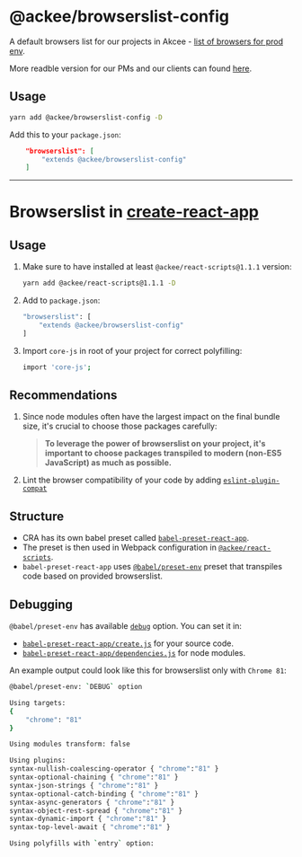 # @ackee/browserslist-config

A default browsers list for our projects in Akcee - [list of browsers for prod env](https://browsersl.ist/#q=%3E0.2%25%2C+not+dead%2C+not+ie+%3C%3D+11%2C+not+op_mini+all%2C+not+safari+%3C%3D+14%2C+not+ios+%3C%3D+14+and+supports+flexbox-gap).

More readble version for our PMs and our clients can found [here](https://docs.google.com/document/d/1_SzDspoB9c1RUIVnbx880qxsEfQ5VNKbE33atqXb7Es/edit?usp=sharing).

## Usage

```sh
yarn add @ackee/browserslist-config -D
```

Add this to your `package.json`:

```json
    "browserslist": [
        "extends @ackee/browserslist-config"
    ]
```

---

# Browserslist in [create-react-app](https://github.com/AckeeCZ/create-react-app)

## Usage

1. Make sure to have installed at least `@ackee/react-scripts@1.1.1` version:

    ```sh
    yarn add @ackee/react-scripts@1.1.1 -D
    ```

2. Add to `package.json`:

    ```sh
    "browserslist": [
        "extends @ackee/browserslist-config"
    ]
    ```

3. Import `core-js` in root of your project for correct polyfilling:
    ```sh
    import 'core-js';
    ```

## Recommendations

1. Since node modules often have the largest impact on the final bundle size, it's crucial to choose those packages carefully:

    > **To leverage the power of browserslist on your project, it's important to choose packages transpiled to modern (non-ES5 JavaScript) as much as possible.**

2. Lint the browser compatibility of your code by adding [`eslint-plugin-compat`](https://github.com/amilajack/eslint-plugin-compat)

## Structure

-   CRA has its own babel preset called [`babel-preset-react-app`](https://github.com/AckeeCZ/create-react-app/tree/master/packages/babel-preset-react-app).
-   The preset is then used in Webpack configuration in [`@ackee/react-scripts`](https://github.com/AckeeCZ/create-react-app/blob/master/packages/react-scripts/config/webpack.config.js).
-   `babel-preset-react-app` uses [`@babel/preset-env`](https://babeljs.io/docs/en/babel-preset-env) preset that transpiles code based on provided browserslist.

## Debugging

`@babel/preset-env` has available [`debug`](https://babeljs.io/docs/en/babel-preset-env#debug) option. You can set it in:

-   [`babel-preset-react-app/create.js`](https://github.com/AckeeCZ/create-react-app/blob/master/packages/babel-preset-react-app/create.js#L81) for your source code.
-   [`babel-preset-react-app/dependencies.js`](https://github.com/AckeeCZ/create-react-app/blob/master/packages/babel-preset-react-app/dependencies.js#L86) for node modules.

An example output could look like this for browserslist only with `Chrome 81`:

```sh
@babel/preset-env: `DEBUG` option

Using targets:
{
    "chrome": "81"
}

Using modules transform: false

Using plugins:
syntax-nullish-coalescing-operator { "chrome":"81" }
syntax-optional-chaining { "chrome":"81" }
syntax-json-strings { "chrome":"81" }
syntax-optional-catch-binding { "chrome":"81" }
syntax-async-generators { "chrome":"81" }
syntax-object-rest-spread { "chrome":"81" }
syntax-dynamic-import { "chrome":"81" }
syntax-top-level-await { "chrome":"81" }

Using polyfills with `entry` option:
```
